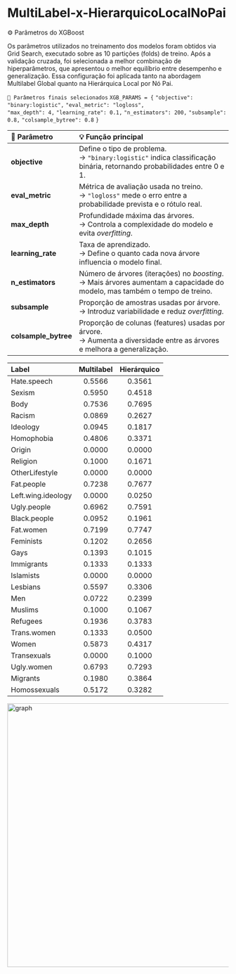 # MultiLabel-x-HierarquicoLocalNoPai


⚙️ Parâmetros do XGBoost

Os parâmetros utilizados no treinamento dos modelos foram obtidos via Grid Search, executado sobre as 10 partições (folds) de treino.
Após a validação cruzada, foi selecionada a melhor combinação de hiperparâmetros, que apresentou o melhor equilíbrio entre desempenho e generalização.
Essa configuração foi aplicada tanto na abordagem Multilabel Global quanto na Hierárquica Local por Nó Pai.

`🔹 Parâmetros finais selecionados`
`XGB_PARAMS = {`
    `"objective": "binary:logistic",`
    `"eval_metric": "logloss",`        
    `"max_depth": 4,`
    `"learning_rate": 0.1,`
    `"n_estimators": 200,`
    `"subsample": 0.8,`
    `"colsample_bytree": 0.8`
`}`


| 🧩 Parâmetro         | 💡 Função principal                                                                                                            |
| :------------------- | :----------------------------------------------------------------------------------------------------------------------------- |
| **objective**        | Define o tipo de problema. <br>→ `"binary:logistic"` indica classificação binária, retornando probabilidades entre 0 e 1.      |
| **eval_metric**      | Métrica de avaliação usada no treino. <br>→ `"logloss"` mede o erro entre a probabilidade prevista e o rótulo real.            |
| **max_depth**        | Profundidade máxima das árvores. <br>→ Controla a complexidade do modelo e evita *overfitting*.                                |
| **learning_rate**    | Taxa de aprendizado. <br>→ Define o quanto cada nova árvore influencia o modelo final.                                         |
| **n_estimators**     | Número de árvores (iterações) no *boosting*. <br>→ Mais árvores aumentam a capacidade do modelo, mas também o tempo de treino. |
| **subsample**        | Proporção de amostras usadas por árvore. <br>→ Introduz variabilidade e reduz *overfitting*.                                   |
| **colsample_bytree** | Proporção de colunas (features) usadas por árvore. <br>→ Aumenta a diversidade entre as árvores e melhora a generalização.     |


| Label              | Multilabel | Hierárquico |
| :----------------- | :--------: | :---------: |
| Hate.speech        |   0.5566   |    0.3561   |
| Sexism             |   0.5950   |    0.4518   |
| Body               |   0.7536   |    0.7695   |
| Racism             |   0.0869   |    0.2627   |
| Ideology           |   0.0945   |    0.1817   |
| Homophobia         |   0.4806   |    0.3371   |
| Origin             |   0.0000   |    0.0000   |
| Religion           |   0.1000   |    0.1671   |
| OtherLifestyle     |   0.0000   |    0.0000   |
| Fat.people         |   0.7238   |    0.7677   |
| Left.wing.ideology |   0.0000   |    0.0250   |
| Ugly.people        |   0.6962   |    0.7591   |
| Black.people       |   0.0952   |    0.1961   |
| Fat.women          |   0.7199   |    0.7747   |
| Feminists          |   0.1202   |    0.2656   |
| Gays               |   0.1393   |    0.1015   |
| Immigrants         |   0.1333   |    0.1333   |
| Islamists          |   0.0000   |    0.0000   |
| Lesbians           |   0.5597   |    0.3306   |
| Men                |   0.0722   |    0.2399   |
| Muslims            |   0.1000   |    0.1067   |
| Refugees           |   0.1936   |    0.3783   |
| Trans.women        |   0.1333   |    0.0500   |
| Women              |   0.5873   |    0.4317   |
| Transexuals        |   0.0000   |    0.1000   |
| Ugly.women         |   0.6793   |    0.7293   |
| Migrants           |   0.1980   |    0.3864   |
| Homossexuals       |   0.5172   |    0.3282   |


<img width="1400" height="600" alt="graph" src="https://github.com/user-attachments/assets/ade496f0-12f0-4d3b-9004-7703a5c9ce32" />
